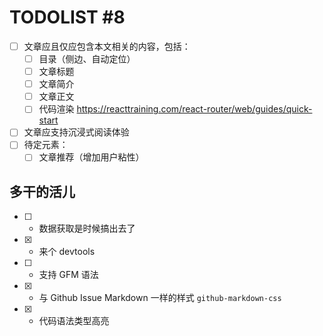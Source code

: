 # TODOLIST #8

* [ ] 文章应且仅应包含本文相关的内容，包括：
  * [ ] 目录（侧边、自动定位）
  * [ ] 文章标题
  * [ ] 文章简介
  * [ ] 文章正文
  * [ ] 代码渲染 https://reacttraining.com/react-router/web/guides/quick-start
* [ ] 文章应支持沉浸式阅读体验
* [ ] 待定元素：
  * [ ] 文章推荐（增加用户粘性）

## 多干的活儿

* [ ] + 数据获取是时候搞出去了
* [x] + 来个 devtools
* [ ] + 支持 GFM 语法
* [x] + 与 Github Issue Markdown 一样的样式 `github-markdown-css`
* [x] + 代码语法类型高亮
